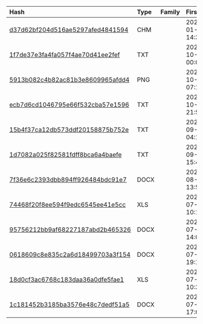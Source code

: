 |Hash|Type|Family|First_Seen|Name|
|:--|:--|:--|:--|:--|
|[d37d62bf204d516ae5297afed4841594](https://www.virustotal.com/gui/file/d37d62bf204d516ae5297afed4841594)|CHM||2023-01-03 14:30:12|C:\Users\user\AppData\Local\Temp\2vuyualm.voh\de1d046d2c21792e21657797e503dbff7720d422911cab0372e06a9ffcec54b5.unknown|
|[1f7de37e3fa4fa057f4ae70d41ee2fef](https://www.virustotal.com/gui/file/1f7de37e3fa4fa057f4ae70d41ee2fef)|TXT||2023-10-21 00:07:25|sample_src\d0354d9dba1229815a1c14067e84ac5c113bfbd398d95e5847de76592e03602f.vbs|
|[5913b082c4b82ac81b3e8609965afdd4](https://www.virustotal.com/gui/file/5913b082c4b82ac81b3e8609965afdd4)|PNG||2023-10-15 07:17:05|uwp4072801.png|
|[ecb7d6cd1046795e66f532cba57e1596](https://www.virustotal.com/gui/file/ecb7d6cd1046795e66f532cba57e1596)|TXT||2023-10-12 21:50:35|NEAS.NEASNEAS21a86b7bf0716493b76e2c60fb38d827bb48cbffc70c2ab1dc2285d8a7cdb43dunknownunknownunknown.unknown|
|[15b4f37ca12db573ddf20158875b752e](https://www.virustotal.com/gui/file/15b4f37ca12db573ddf20158875b752e)|TXT||2023-09-19 04:13:03|Acta_Informativo_Del_Caso_En_Curso_CTE-9982982-21322-22.js|
|[1d7082a025f82581fdff8bca6a4baefe](https://www.virustotal.com/gui/file/1d7082a025f82581fdff8bca6a4baefe)|TXT||2023-09-18 15:48:23|18se.txt|
|[7f36e6c2393dbb894ff926484bdc91e7](https://www.virustotal.com/gui/file/7f36e6c2393dbb894ff926484bdc91e7)|DOCX||2023-08-01 13:52:35|datos bancarios.docx|
|[74468f20f8ee594f9edc6545ee41e5cc](https://www.virustotal.com/gui/file/74468f20f8ee594f9edc6545ee41e5cc)|XLS||2023-07-27 10:13:08| |
|[95756212bb9af68227187abd2b465326](https://www.virustotal.com/gui/file/95756212bb9af68227187abd2b465326)|DOCX||2023-07-24 14:06:16|transferencia.docx|
|[0618609c8e835c2a6d18499703a3f154](https://www.virustotal.com/gui/file/0618609c8e835c2a6d18499703a3f154)|DOCX||2023-07-21 19:19:36|comprobante factura 11-369013..docx|
|[18d0cf3ac6768c183daa36a0dfe5fae1](https://www.virustotal.com/gui/file/18d0cf3ac6768c183daa36a0dfe5fae1)|XLS||2023-07-21 10:30:38|/tmp/eml_attach_for_scan/18d0cf3ac6768c183daa36a0dfe5fae1.file|
|[1c181452b3185ba3576e48c7dedf51a5](https://www.virustotal.com/gui/file/1c181452b3185ba3576e48c7dedf51a5)|DOCX||2023-07-19 17:04:59|Documentos DHL-00743.docx|
